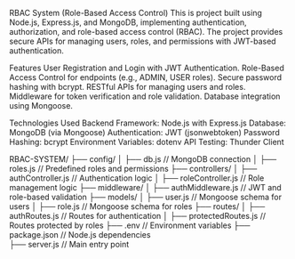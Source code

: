 RBAC System (Role-Based Access Control)
This is project built using Node.js, Express.js, and MongoDB, implementing authentication, authorization, and role-based access control (RBAC). 
The project provides secure APIs for managing users, roles, and permissions with JWT-based authentication.

Features
User Registration and Login with JWT Authentication.
Role-Based Access Control for endpoints (e.g., ADMIN, USER roles).
Secure password hashing with bcrypt.
RESTful APIs for managing users and roles.
Middleware for token verification and role validation.
Database integration using Mongoose.

Technologies Used
Backend Framework: Node.js with Express.js
Database: MongoDB (via Mongoose)
Authentication: JWT (jsonwebtoken)
Password Hashing: bcrypt
Environment Variables: dotenv
API Testing: Thunder Client

RBAC-SYSTEM/
├── config/
│   ├── db.js                  // MongoDB connection
│   ├── roles.js               // Predefined roles and permissions
├── controllers/
│   ├── authController.js      // Authentication logic
│   ├── roleController.js      // Role management logic
├── middleware/
│   ├── authMiddleware.js      // JWT and role-based validation
├── models/
│   ├── user.js                // Mongoose schema for users
│   ├── role.js                // Mongoose schema for roles
├── routes/
│   ├── authRoutes.js          // Routes for authentication
│   ├── protectedRoutes.js     // Routes protected by roles
├── .env                       // Environment variables
├── package.json               // Node.js dependencies  
├── server.js                  // Main entry point
